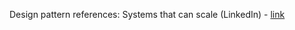 Design pattern references:
Systems that can scale (LinkedIn) - [link](https://github.com/SauravP97/Saurav-Low-Level-Design-Template?trk=article-ssr-frontend-pulse_little-text-block)